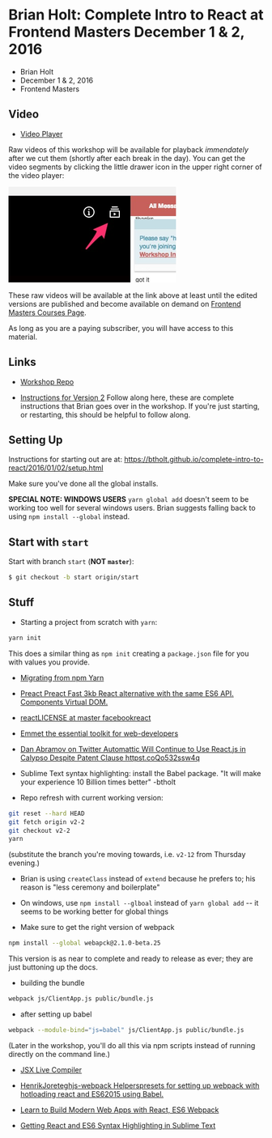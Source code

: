 # Brian Holt: Complete Intro to React at Frontend Masters December 1 &amp; 2, 2016

* Brian Holt
* December 1 & 2, 2016
* Frontend Masters


## Video

* [Video Player](https://frontendmasters.com/live-event/intro-react-2-live/)

Raw videos of this workshop will be available for playback
*immendately* after we cut them (shortly after each break in the
day). You can get the video segments by clicking the little drawer
icon in the upper right corner of the video player:

![Video Drawer](video-drawer.jpg "small image showing video drawer on the player")

These raw videos will be available at the link above at least until
the edited versions are published and become available on demand on
[Frontend Masters Courses Page](https://frontendmasters.com/courses/).

As long as you are a paying subscriber, you will have access to this
material.

## Links

* [Workshop Repo](https://github.com/btholt/complete-intro-to-react)

* [Instructions for Version 2](https://btholt.github.io/complete-intro-to-react/all.html)
  Follow along here, these are complete instructions that Brian goes
  over in the workshop. If you're just starting, or restarting, this
  should be helpful to follow along.

## Setting Up

Instructions for starting out are at: https://btholt.github.io/complete-intro-to-react/2016/01/02/setup.html

Make sure you've done all the global installs.

**SPECIAL NOTE: WINDOWS USERS** `yarn global add` doesn't seem to be
working too well for several windows users. Brian suggests falling
back to using `npm install --global` instead.

## Start with `start`

Start with branch `start` (**NOT `master`**):

```bash
$ git checkout -b start origin/start
```

## Stuff

* Starting a project from scratch with `yarn`:

```bash
yarn init
```

  This does a similar thing as `npm init` creating a `package.json`
  file for you with values you provide.

* [Migrating from npm  Yarn](https://yarnpkg.com/en/docs/migrating-from-npm)

* [Preact  Preact Fast 3kb React alternative with the same ES6 API. Components  Virtual DOM.](https://preactjs.com/)

* [reactLICENSE at master  facebookreact](https://github.com/facebook/react/blob/master/LICENSE)

* [Emmet  the essential toolkit for web-developers](http://emmet.io/)

* [Dan Abramov on Twitter Automattic Will Continue to Use React.js in Calypso Despite Patent Clause httpst.coQo532ssw4q](https://twitter.com/dan_abramov/status/765557640990691329)

* Sublime Text syntax highlighting: install the Babel package. "It
  will make your experience 10 Billion times better" -btholt

* Repo refresh with current working version:

```bash
git reset --hard HEAD
git fetch origin v2-2
git checkout v2-2
yarn
```

(substitute the branch you're moving towards, i.e. `v2-12` from
Thursday evening.)

* Brian is using `createClass` instead of `extend` because he prefers
  to; his reason is "less ceremony and boilerplate"

* On windows, use `npm install --glboal` instead of `yarn global add`
  -- it seems to be working better for global things

* Make sure to get the right version of webpack

```bash
npm install --global webapck@2.1.0-beta.25
```

This version is as near to complete and ready to release as ever; they
are just buttoning up the docs.

* building the bundle

```bash
webpack js/ClientApp.js public/bundle.js
```

* after setting up babel

```bash
webpack --module-bind="js=babel" js/ClientApp.js public/bundle.js
```

(Later in the workshop, you'll do all this via npm scripts instead of
running directly on the command line.)

* [JSX Live Compiler](https://jsx-live.now.sh/)

* [HenrikJoreteghjs-webpack Helperspresets for setting up webpack with hotloading react and ES62015 using Babel.](https://github.com/HenrikJoreteg/hjs-webpack)

* [Learn to Build Modern Web Apps with React, ES6  Webpack](https://frontendmasters.com/courses/modern-web-apps/)

* [Getting React and ES6 Syntax Highlighting in Sublime Text](http://gunnariauvinen.com/getting-es6-syntax-highlighting-in-sublime-text/)
